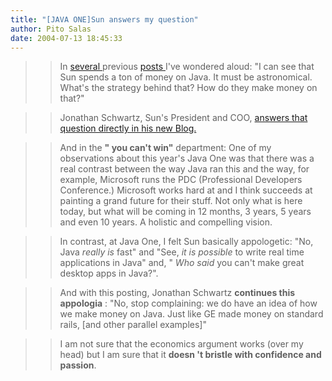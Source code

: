 ```yaml
---
title: "[JAVA ONE]Sun answers my question"
author: Pito Salas
date: 2004-07-13 18:45:33
---
```


>>

>> In [several ](</weblogs/archives/000449.html>)previous [posts
](</weblogs/archives/000446.html>)I've wondered aloud: "I can see that Sun
spends a ton of money on Java. It must be astronomical. What's the strategy
behind that? How do they make money on that?"

>>

>> Jonathan Schwartz, Sun's President and COO, [answers that question directly
in his new Blog.](<http://blogs.sun.com/roller/page/jonathan/20040712>)

>>

>> And in the **" you can't win"** department: One of my observations about
this year's Java One was that there was a real contrast between the way Java
ran this and the way, for example, Microsoft runs the PDC (Professional
Developers Conference.) Microsoft works hard at and I think succeeds at
painting a grand future for their stuff. Not only what is here today, but what
will be coming in 12 months, 3 years, 5 years and even 10 years. A holistic
and compelling vision.

>>

>> In contrast, at Java One, I felt Sun basically appologetic: "No, Java
_really is_ fast" and "See, _it is possible_ to write real time applications
in Java" and, " _Who said_ you can't make great desktop apps in Java?".

>>

>> And with this posting, Jonathan Schwartz **continues this appologia** :
"No, stop complaining: we do have an idea of how we make money on Java. Just
like GE made money on standard rails, [and other parallel examples]"

>>

>> I am not sure that the economics argument works (over my head) but I am
sure that it **doesn 't bristle with confidence and passion**.


